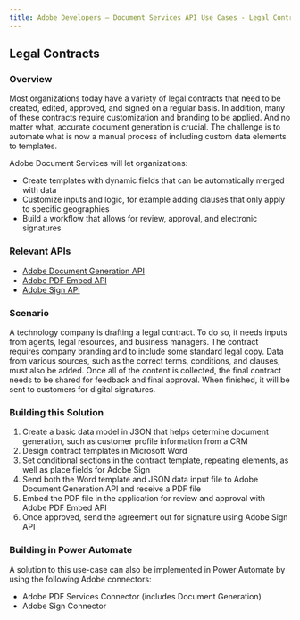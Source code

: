 ```yaml
---
title: Adobe Developers — Document Services API Use Cases - Legal Contracts
---
```


## Legal Contracts

### Overview

Most organizations today have a variety of legal contracts that need to be created, edited, approved, and signed on a regular basis. In addition, many of these contracts require customization and branding to be applied. And no matter what, accurate document generation is crucial. The challenge is to automate what is now a manual process of including custom data elements to templates.

Adobe Document Services will let organizations:

* Create templates with dynamic fields that can be automatically merged with data
* Customize inputs and logic, for example adding clauses that only apply to specific geographies
* Build a workflow that allows for review, approval, and electronic signatures

### Relevant APIs

* [Adobe Document Generation API](/src/pages/apis/doc-generation.md)
* [Adobe PDF Embed API](/src/pages/apis/pdf-embed.md)
* [Adobe Sign API](https://www.adobe.io/apis/documentcloud/sign.html)

### Scenario

A technology company is drafting a legal contract. To do so, it needs inputs from agents, legal resources, and business managers. The contract requires company branding and to include some standard legal copy. Data from various sources, such as the correct terms, conditions, and clauses, must also be added. Once all of the content is collected, the final contract needs to be shared for feedback and final approval. When finished, it will be sent to customers for digital signatures.

### Building this Solution

1. Create a basic data model in JSON that helps determine document generation, such as customer profile information from a CRM
2. Design contract templates in Microsoft Word
3. Set conditional sections in the contract template, repeating elements, as well as place fields for Adobe Sign
4. Send both the Word template and JSON data input file to Adobe Document Generation API and receive a PDF file
5. Embed the PDF file in the application for review and approval with Adobe PDF Embed API
6. Once approved, send the agreement out for signature using Adobe Sign API

### Building in Power Automate

A solution to this use-case can also be implemented in Power Automate by using the following Adobe connectors:

* Adobe PDF Services Connector (includes Document Generation)
* Adobe Sign Connector
